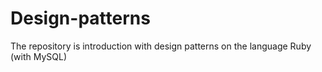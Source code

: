 # Design-patterns
The repository is introduction with design patterns on the language Ruby (with MySQL)
